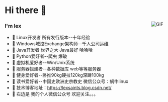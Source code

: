 <!--
**lexsaints/lexsaints** is a ✨ _special_ ✨ repository because its `README.md` (this file) appears on your GitHub profile.
-->
# Hi there 👋

<img align="right" alt="GIF" src="https://github.com/lexsaints/lexsaints/blob/master/snail_linux.jpg" />

### I'm lex
- 🌱 Linux开发者 所有发行版本--十年经验 
- 🌱 Windows域控Exchange架构师--千人公司运维 
- 🌱 Java开发者 世界之大 Java最好 哈哈哈 
- 🌱 Python爱好者--爬虫 爆破 
- 🌱 虚拟机爱好者--Win/Unix系统 
- 🌱 服务器搭建者--各种数据库 web等等服务器 
- 🌱 健身爱好者--卧推90kg硬拉120kg深蹲100kg 
- 🌱 读书爱好者--中国史欧洲史宗教史 微信公众号：蜗牛linux
- 💬 技术博客地址：https://lexsaints.blog.csdn.net/
- 💬 右边是 我的个人微信公众号 欢迎关注。。。
